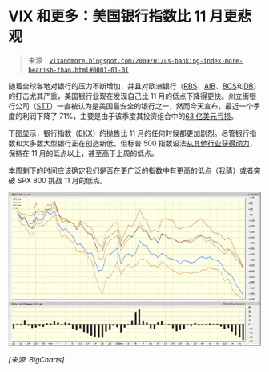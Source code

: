 <!--yml

类别: 未分类

日期：2024-05-18 18:04:58

-->

# VIX 和更多：美国银行指数比 11 月更悲观

> 来源：[`vixandmore.blogspot.com/2009/01/us-banking-index-more-bearish-than.html#0001-01-01`](http://vixandmore.blogspot.com/2009/01/us-banking-index-more-bearish-than.html#0001-01-01)

随着全球各地对银行的压力不断增加，并且对欧洲银行（[RBS](http://vixandmore.blogspot.com/search/label/RBS)、[AIB](http://vixandmore.blogspot.com/search/label/AIB)、[BCS](http://vixandmore.blogspot.com/search/label/BCS)和[DB](http://vixandmore.blogspot.com/search/label/DB)）的打击尤其严重，美国银行业现在发现自己比 11 月的低点下降得更快。州立街银行公司（[STT](http://vixandmore.blogspot.com/search/label/STT)）一直被认为是美国最安全的银行之一，然而今天宣布，最近一个季度的利润下降了 71%，主要是由于该季度其投资组合中的[63 亿美元亏损](http://biz.yahoo.com/rb/090120/business_us_statestreet.html?.v=4)。

下图显示，银行指数（[BKX](http://vixandmore.blogspot.com/search/label/BKX)）的抛售比 11 月的任何时候都更加剧烈。尽管银行指数和大多数大型银行正在创造新低，但标普 500 指数设法[从其他行业获得动力](http://vixandmore.blogspot.com/2009/01/financials-account-for-half-of-loss-in.html)，保持在 11 月的低点以上，甚至高于上周的低点。

本周剩下的时间应该确定我们是否在更广泛的指数中有更高的低点（我猜）或者突破 SPX 800 挑战 11 月的低点。

![](img/772627320b2126c6bff49b1f3e6aad3f.png)

*[来源: BigCharts]*
